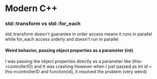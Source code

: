 # Modern C++

### std::transform vs std::for_each
std::transform doesn't guarantee in order access means it runs in parallel while for_each access orderly and doesn't run in parallel

#### Weird behavior, passing object properties as a parameter (int)
I was passing the object properties directly as a parameter like (this->controllerID) and It was crashing
However when I just passed as int id = this->controllerID and function(id), it resolved the problem (very weird)
